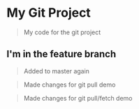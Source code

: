 # My Git Project

> My code for the git project

## I'm in the feature branch

>Added to master again

> Made changes for git pull demo

> Made changes for git pull/fetch demo

